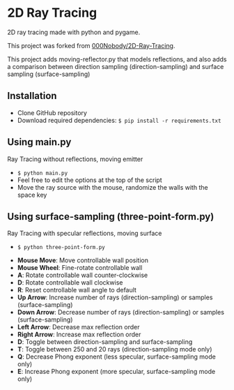 # 2D Ray Tracing

2D ray tracing made with python and pygame.

This project was forked from [000Nobody/2D-Ray-Tracing](https://github.com/000Nobody/2D-Ray-Tracing).

This project adds moving-reflector.py that models reflections, and also adds a comparison between direction sampling (direction-sampling) and surface sampling (surface-sampling)

## Installation

* Clone GitHub repository
* Download required dependencies: `$ pip install -r requirements.txt`

## Using main.py

Ray Tracing without reflections, moving emitter

* `$ python main.py`
* Feel free to edit the options at the top of the script
* Move the ray source with the mouse, randomize the walls with the space key

## Using surface-sampling (three-point-form.py)

Ray Tracing with specular reflections, moving surface

* `$ python three-point-form.py`
- **Mouse Move**: Move controllable wall position
- **Mouse Wheel**: Fine-rotate controllable wall
- **A**: Rotate controllable wall counter-clockwise
- **D**: Rotate controllable wall clockwise
- **R**: Reset controllable wall angle to default
- **Up Arrow**: Increase number of rays (direction-sampling) or samples (surface-sampling)
- **Down Arrow**: Decrease number of rays (direction-sampling) or samples (surface-sampling)
- **Left Arrow**: Decrease max reflection order
- **Right Arrow**: Increase max reflection order
- **D**: Toggle between direction-sampling and surface-sampling
- **T**: Toggle between 250 and 20 rays (direction-sampling mode only)
- **Q**: Decrease Phong exponent (less specular, surface-sampling mode only)
- **E**: Increase Phong exponent (more specular, surface-sampling mode only)
